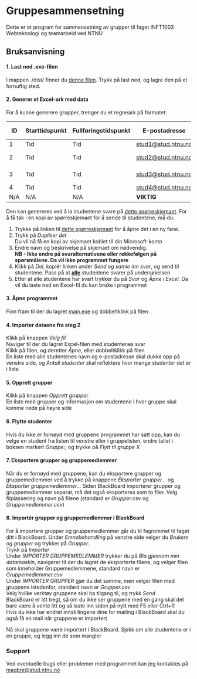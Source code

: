 # Gruppesammensetning

Dette er et program for sammensetning av grupper til faget INFT1003 Webteknologi og teamarbeid ved NTNU

## Bruksanvisning
#### 1. Last ned .exe-filen
I mappen ./dist/ finner du [denne filen](./dist/Gruppesammensetning.exe). Trykk på last ned, og lagre den på et fornuftig sted.

#### 2. Generer et Excel-ark med data
For å kunne generere grupper, trenger du et regneark på formatet:

| ID  | Starttidspunkt | Fullføringstidspunkt | E-postadresse      | Navn       | Brukernavn | Programmeringserfaring        | Ønsket arbeidstid | Ønskede samarbeidspartnere |
|-----|----------------|----------------------|--------------------|------------|------------|-------------------------------|-------------------|----------------------------|
| 1   | Tid            | Tid                  | stud1@stud.ntnu.no | student1   | stud1      | Erfaring med JavaScript;      | Dagtid            | student2                   |
| 2   | Tid            | Tid                  | stud2@stud.ntnu.no | student2   | stud2      | Erfaring med andre språk;     | Kveldstid         |                            |
| 3   | Tid            | Tid                  | stud3@stud.ntnu.no | student3   | stud3      | Ingen programmeringserfaring; | Fleksibel         |                            |
| 4   | Tid            | Tid                  | stud4@stud.ntnu.no | student4   | stud4      | Følger JavaScript-kurs;       | Dagtid            |                            | 
| N/A | N/A            | N/A                  | **VIKTIG**         | **VIKTIG** | **VIKTIG** | **VIKTIG**                    | **VIKTIG**        | Frivillig                  |

Den kan genereres ved å la studentene svare på [dette spørreskjemaet](https://forms.office.com/Pages/ShareFormPage.aspx?id=cgahCS-CZ0SluluzdZZ8BVIwJWvqz_9Crtj1AnKbJ95UMDFaVjYwQkxDVzdZVUlYNERJRzZRNjlKSy4u&sharetoken=z0NOzokK5c78FgHYXRT3). For å få tak i en kopi av spørreskjemaet for å sende til studentene, må du:
1. Trykke på linken til [dette spørreskjemaet](https://forms.office.com/Pages/ShareFormPage.aspx?id=cgahCS-CZ0SluluzdZZ8BVIwJWvqz_9Crtj1AnKbJ95UMDFaVjYwQkxDVzdZVUlYNERJRzZRNjlKSy4u&sharetoken=z0NOzokK5c78FgHYXRT3) for å åpne det i en ny fane.
2. Trykk på _Dupliser det_  
Du vil nå få en kopi av skjemaet koblet til din Microsoft-konto
3. Endre navn og beskrivelse på skjemaet om nødvendig.  
**NB - Ikke endre på svaralternativene eller rekkefølgen på spørsmålene. Da vil ikke programmet fungere**
4. Klikk på _Del_, kopiér linken under _Send og samle inn svar_, og send til studentene. Pass på at **<ins>alle</ins>** studentene svarer på undersøkelsen
5. Etter at alle studentene har svart trykker du på _Svar_ og _Åpne i Excel_. Da vil du laste ned en Excel-fil du kan bruke i programmet

#### 3. Åpne programmet
Finn fram til der du lagret [main.exe](./dist/Gruppesammensetning.exe) og dobbeltklikk på filen

#### 4. Importer dataene fra steg 2
Klikk på knappen _Velg fil_  
Naviger til der du lagret Excel-filen med studentenes svar  
Klikk på filen, og deretter _Åpne_, eller dobbeltklikk på filen  
En liste med alle studentenes navn og e-postadresse skal dukke opp på venstre side, og _Antall studenter_ skal reflektere hvor mange studenter det er i lista  

#### 5. Opprett grupper
Klikk på knappen _Opprett grupper_  
En liste med grupper og informasjon om studentene i hver gruppe skal komme nede på høyre side

#### 6. Flytte studenter
Hvis du ikke er fornøyd med gruppene programmet har satt opp, kan du velge en student fra listen til venstre eller i gruppelisten, endre tallet i boksen markert _Gruppe:_, og trykke på _Flytt til gruppe X_

#### 7. Eksportere grupper og gruppemedlemmer
Når du er fornøyd med gruppene, kan du eksportere grupper og gruppemedlemmer ved å trykke på knappene _Eksporter grupper..._ og _Eksporter gruppemedlemmer..._
Siden BlackBoard importerer grupper og gruppemedlemmer separat, må det også eksporteres som to filer.
Velg filplassering og navn på filene (standard er _Grupper.csv_ og _Gruppemedlemmer.csv_)

#### 8. Importér grupper og gruppemedlemmer i BlackBoard
For å importere grupper og gruppemedlemmer går du til fagrommet til faget ditt i BlackBoard.
Under _Emnebehandling_ på venstre side velger du _Brukere og grupper_ og trykker på _Grupper_.  
Trykk på _Importer_  
Under _IMPORTER GRUPPEMEDLEMMER_ trykker du på _Bla gjennom min datamaskin_, navigerer til der du lagret de eksporterte filene, og velger filen som inneholder Gruppemedlemmene, standard navn er _Gruppemedlemmer.csv_  
Under _IMPORTER GRUPPER_ gjør du det samme, men velger filen med gruppene istedenfor, standard navn er _Grupper.csv_  
Velg hvilke verktøy gruppene skal ha tilgang til, og trykk _Send_  
BlackBoard er litt tregt, så om du ikke ser gruppene med én gang skal det bare være å vente litt og så laste inn siden på nytt med F5 eller Ctrl+R  
Hvis du ikke har endret innstillingene dine for mailing i BlackBoard skal du også få en mail når gruppene er importert

Nå skal gruppene være importert i BlackBoard. Sjekk om alle studentene er i en gruppe, og legg inn de som mangler


### Support
Ved eventuelle bugs eller problemer med programmet kan jeg kontaktes på [magbre@stud.ntnu.no](mailto:magbre@stud.ntnu.no?subject=Gruppesammensetning)